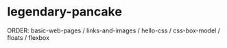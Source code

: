 # legendary-pancake
ORDER: basic-web-pages / links-and-images / hello-css / css-box-model / floats / flexbox
